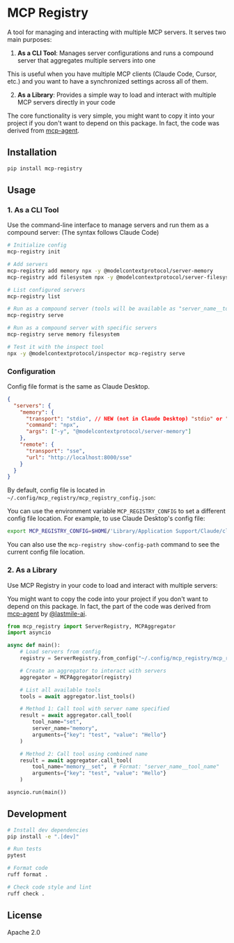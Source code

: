 # MCP Registry

A tool for managing and interacting with multiple MCP servers. It serves two main purposes:

1. **As a CLI Tool**: Manages server configurations and runs a compound server that aggregates multiple servers into one

This is useful when you have multiple MCP clients (Claude Code, Cursor, etc.) and you want to have a synchronized settings across all of them.

2. **As a Library**: Provides a simple way to load and interact with multiple MCP servers directly in your code

The core functionality is very simple, you might want to copy it into your project if you don't want to depend on this package. In fact, the code was derived from [mcp-agent](https://github.com/lastmile-ai/mcp-agent).

## Installation

```bash
pip install mcp-registry
```

## Usage

### 1. As a CLI Tool

Use the command-line interface to manage servers and run them as a compound server: (The syntax follows Claude Code)

```bash
# Initialize config
mcp-registry init

# Add servers
mcp-registry add memory npx -y @modelcontextprotocol/server-memory
mcp-registry add filesystem npx -y @modelcontextprotocol/server-filesystem

# List configured servers
mcp-registry list

# Run as a compound server (tools will be available as "server_name__tool_name")
mcp-registry serve

# Run as a compound server with specific servers
mcp-registry serve memory filesystem

# Test it with the inspect tool
npx -y @modelcontextprotocol/inspector mcp-registry serve
```

### Configuration


Config file format is the same as Claude Desktop.

```json
{
  "servers": {
    "memory": {
      "transport": "stdio", // NEW (not in Claude Desktop) "stdio" or "sse", sse is not supported yet.
      "command": "npx",
      "args": ["-y", "@modelcontextprotocol/server-memory"]
    },
    "remote": {
      "transport": "sse",
      "url": "http://localhost:8000/sse"
    }
  }
}
```

By default, config file is located in `~/.config/mcp_registry/mcp_registry_config.json`:

You can use the environment variable `MCP_REGISTRY_CONFIG` to set a different config file location.
For example, to use Claude Desktop's config file:

```bash
export MCP_REGISTRY_CONFIG=$HOME/'Library/Application Support/Claude/claude_desktop_config.json'
```

You can also use the `mcp-registry show-config-path` command to see the current config file location.


### 2. As a Library

Use MCP Registry in your code to load and interact with multiple servers:

You might want to copy the code into your project if you don't want to depend on this package. In fact, the part of the code was derived from [mcp-agent](https://github.com/lastmile-ai/mcp-agent) by [@lastmile-ai](https://github.com/lastmile-ai).

```python
from mcp_registry import ServerRegistry, MCPAggregator
import asyncio

async def main():
    # Load servers from config
    registry = ServerRegistry.from_config("~/.config/mcp_registry/mcp_registry_config.json")

    # Create an aggregator to interact with servers
    aggregator = MCPAggregator(registry)

    # List all available tools
    tools = await aggregator.list_tools()

    # Method 1: Call tool with server name specified
    result = await aggregator.call_tool(
        tool_name="set",
        server_name="memory",
        arguments={"key": "test", "value": "Hello"}
    )

    # Method 2: Call tool using combined name
    result = await aggregator.call_tool(
        tool_name="memory__set",  # Format: "server_name__tool_name"
        arguments={"key": "test", "value": "Hello"}
    )

asyncio.run(main())
```

## Development

```bash
# Install dev dependencies
pip install -e ".[dev]"

# Run tests
pytest

# Format code
ruff format .

# Check code style and lint
ruff check .
```

## License

Apache 2.0